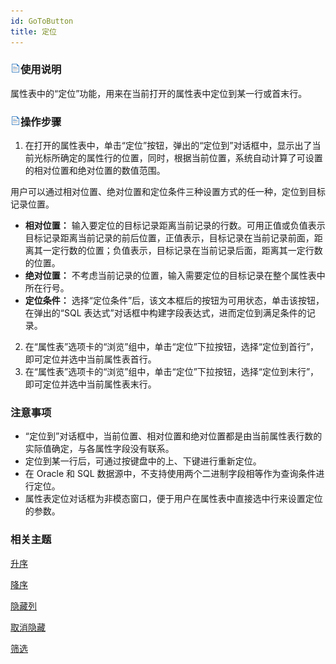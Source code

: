 ```yaml
---
id: GoToButton
title: 定位
---
```

### ![](../../img/read.gif)使用说明

属性表中的“定位”功能，用来在当前打开的属性表中定位到某一行或首末行。

### ![](../../img/read.gif)操作步骤

1. 在打开的属性表中，单击“定位”按钮，弹出的“定位到”对话框中，显示出了当前光标所确定的属性行的位置，同时，根据当前位置，系统自动计算了可设置的相对位置和绝对位置的数值范围。 

用户可以通过相对位置、绝对位置和定位条件三种设置方式的任一种，定位到目标记录位置。

  * **相对位置：** 输入要定位的目标记录距离当前记录的行数。可用正值或负值表示目标记录距离当前记录的前后位置，正值表示，目标记录在当前记录前面，距离其一定行数的位置；负值表示，目标记录在当前记录后面，距离其一定行数的位置。
  * **绝对位置：** 不考虑当前记录的位置，输入需要定位的目标记录在整个属性表中所在行号。
  * **定位条件：** 选择“定位条件”后，该文本框后的按钮为可用状态，单击该按钮，在弹出的“SQL 表达式”对话框中构建字段表达式，进而定位到满足条件的记录。

2. 在“属性表”选项卡的“浏览”组中，单击“定位”下拉按钮，选择“定位到首行”，即可定位并选中当前属性表首行。
3. 在“属性表”选项卡的“浏览”组中，单击“定位”下拉按钮，选择“定位到末行”，即可定位并选中当前属性表末行。

### 注意事项

* “定位到”对话框中，当前位置、相对位置和绝对位置都是由当前属性表行数的实际值确定，与各属性字段没有联系。
* 定位到某一行后，可通过按键盘中的上、下键进行重新定位。
* 在 Oracle 和 SQL 数据源中，不支持使用两个二进制字段相等作为查询条件进行定位。
* 属性表定位对话框为非模态窗口，便于用户在属性表中直接选中行来设置定位的参数。

### 相关主题  
[升序](SortOrderAscendingButton)

 [降序](SortOrderDescendingButton)

 [隐藏列](HideButton)

 [取消隐藏](CancelHideButton)

 [筛选](FilterButton)



